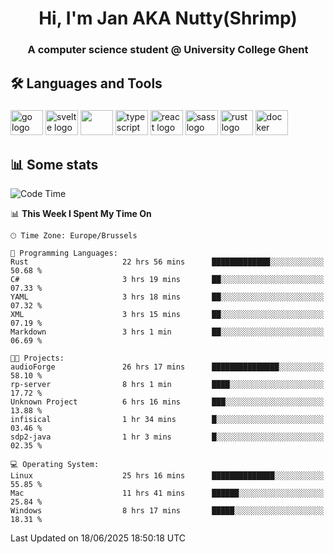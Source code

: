 <h1 align="center">Hi, I'm Jan AKA Nutty(Shrimp)</h1>
<h3 align="center">A computer science student @ University College Ghent</h3>

<h2 align="left">🛠️ Languages and Tools</h2>

###

<div align="left">
  <img src="https://cdn.jsdelivr.net/gh/devicons/devicon/icons/go/go-original.svg" height="40" width="52" alt="go logo"  />
  <img src="https://cdn.jsdelivr.net/gh/devicons/devicon@latest/icons/svelte/svelte-original.svg"  height="40" width="52" alt="svelte logo" />
  <img src="https://cdn.jsdelivr.net/gh/devicons/devicon@latest/icons/tailwindcss/tailwindcss-original.svg" height="40" width="52" />
  <img src="https://cdn.jsdelivr.net/gh/devicons/devicon/icons/typescript/typescript-original.svg" height="40" width="52" alt="typescript logo"  />
  <img src="https://cdn.jsdelivr.net/gh/devicons/devicon/icons/react/react-original.svg" height="40" width="52" alt="react logo"  />
  <img src="https://cdn.jsdelivr.net/gh/devicons/devicon/icons/sass/sass-original.svg" height="40" width="52" alt="sass logo"  />
  <img src="https://cdn.jsdelivr.net/gh/devicons/devicon@latest/icons/rust/rust-original.svg" height="40" width="52" alt="rust logo" />
  <img src="https://cdn.jsdelivr.net/gh/devicons/devicon/icons/docker/docker-original.svg" height="40" width="52" alt="docker logo"  />
</div>

<h2>📊 Some stats</h2>

<!--START_SECTION:waka-->
![Code Time](http://img.shields.io/badge/Code%20Time-6%2C109%20hrs%2052%20mins-blue)

📊 **This Week I Spent My Time On** 

```text
🕑︎ Time Zone: Europe/Brussels

💬 Programming Languages: 
Rust                     22 hrs 56 mins      █████████████░░░░░░░░░░░░   50.68 % 
C#                       3 hrs 19 mins       ██░░░░░░░░░░░░░░░░░░░░░░░   07.33 % 
YAML                     3 hrs 18 mins       ██░░░░░░░░░░░░░░░░░░░░░░░   07.32 % 
XML                      3 hrs 15 mins       ██░░░░░░░░░░░░░░░░░░░░░░░   07.19 % 
Markdown                 3 hrs 1 min         ██░░░░░░░░░░░░░░░░░░░░░░░   06.69 % 

🐱‍💻 Projects: 
audioForge               26 hrs 17 mins      ███████████████░░░░░░░░░░   58.10 % 
rp-server                8 hrs 1 min         ████░░░░░░░░░░░░░░░░░░░░░   17.72 % 
Unknown Project          6 hrs 16 mins       ███░░░░░░░░░░░░░░░░░░░░░░   13.88 % 
infisical                1 hr 34 mins        █░░░░░░░░░░░░░░░░░░░░░░░░   03.46 % 
sdp2-java                1 hr 3 mins         █░░░░░░░░░░░░░░░░░░░░░░░░   02.35 % 

💻 Operating System: 
Linux                    25 hrs 16 mins      ██████████████░░░░░░░░░░░   55.85 % 
Mac                      11 hrs 41 mins      ██████░░░░░░░░░░░░░░░░░░░   25.84 % 
Windows                  8 hrs 17 mins       █████░░░░░░░░░░░░░░░░░░░░   18.31 % 
```


 Last Updated on 18/06/2025 18:50:18 UTC
<!--END_SECTION:waka-->
